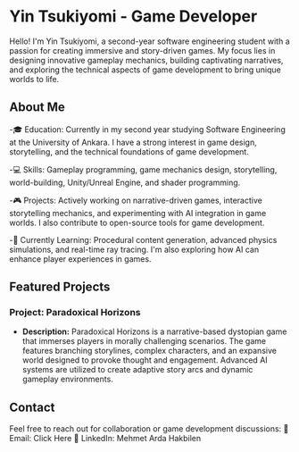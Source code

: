 
# Yin Tsukiyomi - Game Developer

Hello! I'm Yin Tsukiyomi, a second-year software engineering student with a passion for creating immersive and story-driven games. My focus lies in designing innovative gameplay mechanics, building captivating narratives, and exploring the technical aspects of game development to bring unique worlds to life.

## About Me
-🎓 Education: Currently in my second year studying Software Engineering at the University of Ankara. I have a strong interest in game design, storytelling, and the technical foundations of game development.

-💻 Skills: Gameplay programming, game mechanics design, storytelling, world-building, Unity/Unreal Engine, and shader programming.

-🎮 Projects: Actively working on narrative-driven games, interactive storytelling mechanics, and experimenting with AI integration in game worlds. I also contribute to open-source tools for game development.

-🌱 Currently Learning: Procedural content generation, advanced physics simulations, and real-time ray tracing. I'm also exploring how AI can enhance player experiences in games.


## Featured Projects

### Project: Paradoxical Horizons

-  **Description:** Paradoxical Horizons is a narrative-based dystopian game that immerses players in morally challenging scenarios. The game features branching storylines, complex characters, and an expansive world designed to provoke thought and engagement. Advanced AI systems are utilized to create adaptive story arcs and dynamic gameplay environments.

## Contact
Feel free to reach out for collaboration or game development discussions:
📧 Email: Click Here
💼 LinkedIn: Mehmet Arda Hakbilen
